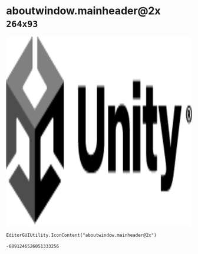 # aboutwindow.mainheader@2x `264x93`
<img src="/img/aboutwindow.mainheader@2x.png" width=512 height=512>

``` CSharp
EditorGUIUtility.IconContent("aboutwindow.mainheader@2x")
```
```
-6891246526051333256
```
